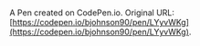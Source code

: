 # 

A Pen created on CodePen.io. Original URL: [https://codepen.io/bjohnson90/pen/LYyvWKg](https://codepen.io/bjohnson90/pen/LYyvWKg).


